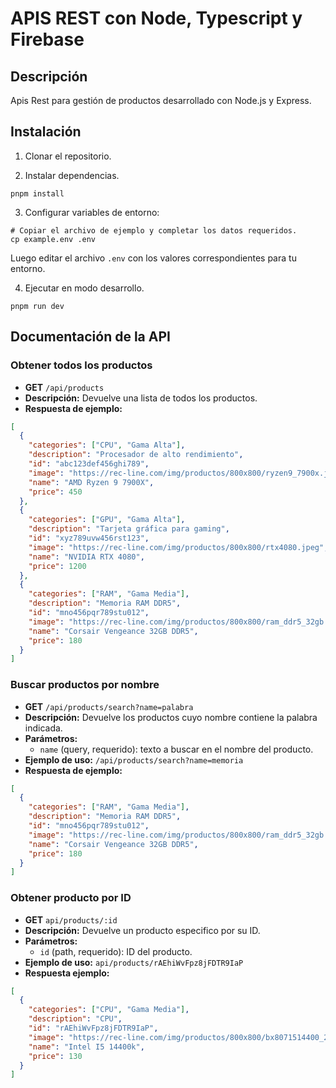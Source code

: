 # APIS REST con Node, Typescript y Firebase

## Descripción

Apis Rest para gestión de productos desarrollado con Node.js y Express.

## Instalación

1. Clonar el repositorio.

2. Instalar dependencias.

```shell
pnpm install
```

3. Configurar variables de entorno:

```shell
# Copiar el archivo de ejemplo y completar los datos requeridos.
cp example.env .env
```

Luego editar el archivo `.env` con los valores correspondientes para tu entorno.

4. Ejecutar en modo desarrollo.

```shell
pnpm run dev
```

## Documentación de la API

### Obtener todos los productos

- **GET** `/api/products`
- **Descripción:** Devuelve una lista de todos los productos.
- **Respuesta de ejemplo:**

```json
[
  {
    "categories": ["CPU", "Gama Alta"],
    "description": "Procesador de alto rendimiento",
    "id": "abc123def456ghi789",
    "image": "https://rec-line.com/img/productos/800x800/ryzen9_7900x.jpeg",
    "name": "AMD Ryzen 9 7900X",
    "price": 450
  },
  {
    "categories": ["GPU", "Gama Alta"],
    "description": "Tarjeta gráfica para gaming",
    "id": "xyz789uvw456rst123",
    "image": "https://rec-line.com/img/productos/800x800/rtx4080.jpeg",
    "name": "NVIDIA RTX 4080",
    "price": 1200
  },
  {
    "categories": ["RAM", "Gama Media"],
    "description": "Memoria RAM DDR5",
    "id": "mno456pqr789stu012",
    "image": "https://rec-line.com/img/productos/800x800/ram_ddr5_32gb.jpeg",
    "name": "Corsair Vengeance 32GB DDR5",
    "price": 180
  }
]
```

### Buscar productos por nombre

- **GET** `/api/products/search?name=palabra`
- **Descripción:** Devuelve los productos cuyo nombre contiene la palabra indicada.
- **Parámetros:**
  - `name` (query, requerido): texto a buscar en el nombre del producto.
- **Ejemplo de uso:** `/api/products/search?name=memoria`
- **Respuesta de ejemplo:**

```json
[
  {
    "categories": ["RAM", "Gama Media"],
    "description": "Memoria RAM DDR5",
    "id": "mno456pqr789stu012",
    "image": "https://rec-line.com/img/productos/800x800/ram_ddr5_32gb.jpeg",
    "name": "Corsair Vengeance 32GB DDR5",
    "price": 180
  }
]
```

### Obtener producto por ID

- **GET** `api/products/:id`
- **Descripción:** Devuelve un producto especifico por su ID.
- **Parámetros:**
  - `id` (path, requerido): ID del producto.
- **Ejemplo de uso:** `api/products/rAEhiWvFpz8jFDTR9IaP`
- **Respuesta ejemplo:**

```json
[
  {
    "categories": ["CPU", "Gama Media"],
    "description": "CPU",
    "id": "rAEhiWvFpz8jFDTR9IaP",
    "image": "https://rec-line.com/img/productos/800x800/bx8071514400_2.jpeg",
    "name": "Intel I5 14400k",
    "price": 130
  }
]
```

